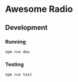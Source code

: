 # Awesome Radio

## Development

### Running

```shell
npm run dev
```

### Testing

```shell
npm run test
```
